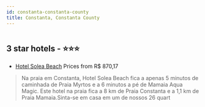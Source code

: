 ```yaml
---
id: constanta-constanta-county
title: Constanta, Constanta County
---
```


<center><img src="https://i.travelapi.com/hotels/49000000/48570000/48567900/48567899/a049157f_z.jpg" alt="" /></center>


##  3 star hotels - ⭐️⭐️⭐️

-    [Hotel Solea Beach](https://www.hurb.com/br/aud/https://www.hurb.com/br/hotels/constanta/hotel-solea-beach-HT-ORH4?cmp=18055) Prices from R$ 870,17
   > Na praia em Constanta, Hotel Solea Beach fica a apenas 5 minutos de caminhada de Praia Myrtos e a 6 minutos a pé de Mamaia Aqua Magic.  Este hotel na praia fica a 8 km de Praia Constanta e a 1,1 km de Praia Mamaia.Sinta-se em casa em um de nossos 26 quart
